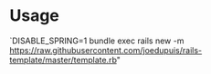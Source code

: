 # Usage
`DISABLE_SPRING=1 bundle exec rails new <path> -m https://raw.githubusercontent.com/joedupuis/rails-template/master/template.rb"
